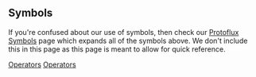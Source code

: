 ## Symbols

If you're confused about our use of symbols, then check our [Protoflux
Symbols](Protoflux_Symbols "wikilink") page which expands all of the
symbols above. We don't include this in this page as this page is meant
to allow for quick reference.

[Operators](Category:Protoflux{{#translation:}} "wikilink")
[Operators](Category:NodeMenu{{#translation:}} "wikilink")